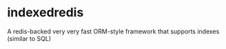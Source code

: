 indexedredis
============

A redis-backed very very fast ORM-style framework that supports indexes (similar to SQL)
